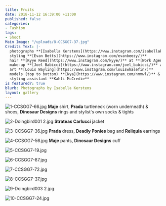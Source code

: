 ```yaml
---
title: Fruits
date: 2018-11-12 16:39:00 +11:00
published: false
categories:
- Fashion
tags:
- Shoot
Main Image: "/uploads/8-CCSGG7-37.jpg"
Credits Text: |-
  photographs **[Isabella Kerstens](https://www.instagram.com/isabellakerstens/)**
  styling **[Evan Betts](https://www.instagram.com/evanbeezy/)**
  hair **[Kyye Reed](https://www.instagram.com/kyye/)** at **[Work Agency](https://www.instagram.com/workagency/)**
  make-up **[Joel Babicci](https://www.instagram.com/joel_babicci/)** at **[Work Agency](https://www.instagram.com/workagency/)**
  art **[Louis Wayling](https://www.instagram.com/louiswhalefin/)**
  models (top to bottom) **[Nya](https://www.instagram.com/nmmwl/)** & **[Shimma](https://www.instagram.com/shimmamarie/)** at **[Kult Australia](https://www.instagram.com/kultaustralia/)**
  styling assistant **Kahli McCredie**
is featured?: true
blurb: Photographs by Isabella Kerstens
layout: gallery
---
```


![1-CCSGG7-66.jpg](/uploads/1-CCSGG7-66.jpg)
**Maje** shirt, **Prada** turtleneck (worn underneath) & shoes, **Dinosaur Designs** rings and stylist's own socks & tights

![2-Doingbird001 2.jpg](/uploads/2-Doingbird001%202.jpg)
**Strateas Carlucci** jacket

![3-CCSGG7-36.jpg](/uploads/3-CCSGG7-36.jpg)
**Prada** dress, **Deadly Ponies**  bag and **Reliquia** earrings

![4-CCSGG7-56.jpg](/uploads/4-CCSGG7-56.jpg)
**Maje** pants, **Dinosaur Designs** cuff

![5-CCSGG7-19.jpg](/uploads/5-CCSGG7-19.jpg)

![6-CCSGG7-87.jpg](/uploads/6-CCSGG7-87.jpg)

![7-CCSGG7-72.jpg](/uploads/7-CCSGG7-72.jpg)

![8-CCSGG7-37.jpg](/uploads/8-CCSGG7-37.jpg)

![9-Doingbird003 2.jpg](/uploads/9-Doingbird003%202.jpg)

![10-CCSGG7-24.jpg](/uploads/10-CCSGG7-24.jpg)